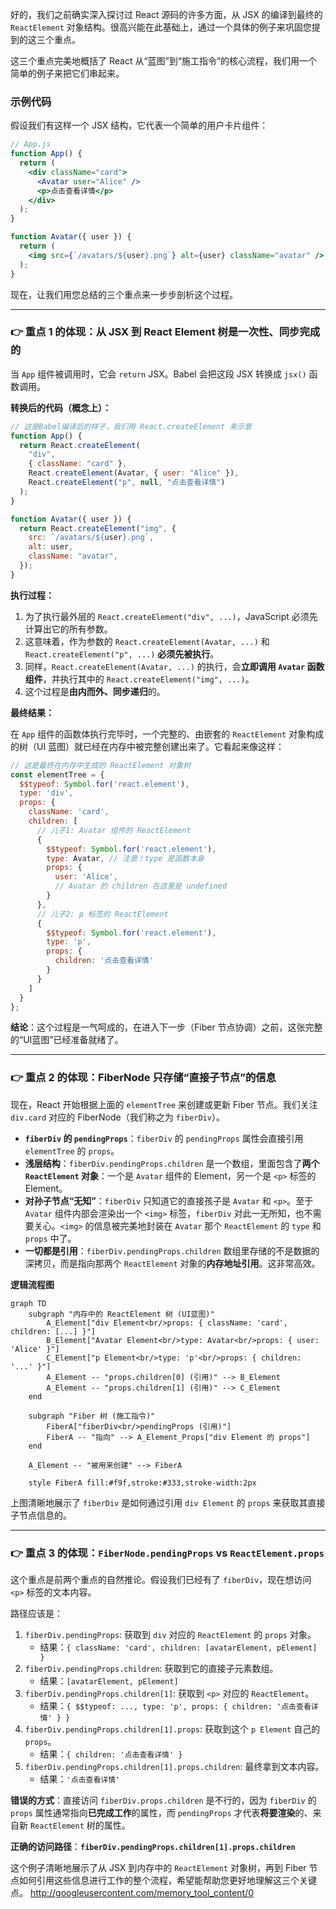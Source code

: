 好的，我们之前确实深入探讨过 React 源码的许多方面，从 JSX 的编译到最终的 `ReactElement` 对象结构。很高兴能在此基础上，通过一个具体的例子来巩固您提到的这三个重点。

这三个重点完美地概括了 React 从“蓝图”到“施工指令”的核心流程，我们用一个简单的例子来把它们串起来。

### 示例代码

假设我们有这样一个 JSX 结构，它代表一个简单的用户卡片组件：

```jsx
// App.js
function App() {
  return (
    <div className="card">
      <Avatar user="Alice" />
      <p>点击查看详情</p>
    </div>
  );
}

function Avatar({ user }) {
  return (
    <img src={`/avatars/${user}.png`} alt={user} className="avatar" />
  );
}
```

现在，让我们用您总结的三个重点来一步步剖析这个过程。

-----

### 👉 重点 1 的体现：从 JSX 到 React Element 树是一次性、同步完成的

当 `App` 组件被调用时，它会 `return` JSX。Babel 会把这段 JSX 转换成 `jsx()` 函数调用。

**转换后的代码（概念上）：**

```javascript
// 这是Babel编译后的样子，我们用 React.createElement 来示意
function App() {
  return React.createElement(
    "div",
    { className: "card" },
    React.createElement(Avatar, { user: "Alice" }),
    React.createElement("p", null, "点击查看详情")
  );
}

function Avatar({ user }) {
  return React.createElement("img", {
    src: `/avatars/${user}.png`,
    alt: user,
    className: "avatar",
  });
}
```

**执行过程：**

1.  为了执行最外层的 `React.createElement("div", ...)`，JavaScript 必须先计算出它的所有参数。
2.  这意味着，作为参数的 `React.createElement(Avatar, ...)` 和 `React.createElement("p", ...)` **必须先被执行**。
3.  同样，`React.createElement(Avatar, ...)` 的执行，会**立即调用 `Avatar` 函数组件**，并执行其中的 `React.createElement("img", ...)`。
4.  这个过程是**由内而外、同步递归**的。

**最终结果：**

在 `App` 组件的函数体执行完毕时，一个完整的、由嵌套的 `ReactElement` 对象构成的树（UI 蓝图）就已经在内存中被完整创建出来了。它看起来像这样：

```javascript
// 这是最终在内存中生成的 ReactElement 对象树
const elementTree = {
  $$typeof: Symbol.for('react.element'),
  type: 'div',
  props: {
    className: 'card',
    children: [
      // 儿子1: Avatar 组件的 ReactElement
      {
        $$typeof: Symbol.for('react.element'),
        type: Avatar, // 注意！type 是函数本身
        props: {
          user: 'Alice',
          // Avatar 的 children 在这里是 undefined
        }
      },
      // 儿子2: p 标签的 ReactElement
      {
        $$typeof: Symbol.for('react.element'),
        type: 'p',
        props: {
          children: '点击查看详情'
        }
      }
    ]
  }
};
```

**结论**：这个过程是一气呵成的，在进入下一步（Fiber 节点协调）之前，这张完整的“UI蓝图”已经准备就绪了。

-----

### 👉 重点 2 的体现：FiberNode 只存储“直接子节点”的信息

现在，React 开始根据上面的 `elementTree` 来创建或更新 Fiber 节点。我们关注 `div.card` 对应的 FiberNode（我们称之为 `fiberDiv`）。

  * **`fiberDiv` 的 `pendingProps`**：`fiberDiv` 的 `pendingProps` 属性会直接引用 `elementTree` 的 `props`。
  * **浅层结构**：`fiberDiv.pendingProps.children` 是一个数组，里面包含了**两个 `ReactElement` 对象**：一个是 `Avatar` 组件的 Element，另一个是 `<p>` 标签的 Element。
  * **对孙子节点“无知”**：`fiberDiv` 只知道它的直接孩子是 `Avatar` 和 `<p>`。至于 `Avatar` 组件内部会渲染出一个 `<img>` 标签，`fiberDiv` 对此一无所知，也不需要关心。`<img>` 的信息被完美地封装在 `Avatar` 那个 `ReactElement` 的 `type` 和 `props` 中了。
  * **一切都是引用**：`fiberDiv.pendingProps.children` 数组里存储的不是数据的深拷贝，而是指向那两个 `ReactElement` 对象的**内存地址引用**。这非常高效。

**逻辑流程图**

```mermaid
graph TD
    subgraph "内存中的 ReactElement 树 (UI蓝图)"
        A_Element["div Element<br/>props: { className: 'card', children: [...] }"]
        B_Element["Avatar Element<br/>type: Avatar<br/>props: { user: 'Alice' }"]
        C_Element["p Element<br/>type: 'p'<br/>props: { children: '...' }"]
        A_Element -- "props.children[0] (引用)" --> B_Element
        A_Element -- "props.children[1] (引用)" --> C_Element
    end

    subgraph "Fiber 树 (施工指令)"
        FiberA["fiberDiv<br/>pendingProps (引用)"]
        FiberA -- "指向" --> A_Element_Props["div Element 的 props"]
    end
    
    A_Element -- "被用来创建" --> FiberA

    style FiberA fill:#f9f,stroke:#333,stroke-width:2px
```

上图清晰地展示了 `fiberDiv` 是如何通过引用 `div Element` 的 `props` 来获取其直接子节点信息的。

-----

### 👉 重点 3 的体现：`FiberNode.pendingProps` vs `ReactElement.props`

这个重点是前两个重点的自然推论。假设我们已经有了 `fiberDiv`，现在想访问 `<p>` 标签的文本内容。

路径应该是：

1.  `fiberDiv.pendingProps`: 获取到 `div` 对应的 `ReactElement` 的 `props` 对象。
      * 结果：`{ className: 'card', children: [avatarElement, pElement] }`
2.  `fiberDiv.pendingProps.children`: 获取到它的直接子元素数组。
      * 结果：`[avatarElement, pElement]`
3.  `fiberDiv.pendingProps.children[1]`: 获取到 `<p>` 对应的 `ReactElement`。
      * 结果：`{ $$typeof: ..., type: 'p', props: { children: '点击查看详情' } }`
4.  `fiberDiv.pendingProps.children[1].props`: 获取到这个 `p Element` 自己的 `props`。
      * 结果：`{ children: '点击查看详情' }`
5.  `fiberDiv.pendingProps.children[1].props.children`: 最终拿到文本内容。
      * 结果：`'点击查看详情'`

**错误的方式**：直接访问 `fiberDiv.props.children` 是不行的，因为 `fiberDiv` 的 `props` 属性通常指向**已完成工作**的属性，而 `pendingProps` 才代表**将要渲染**的、来自新 `ReactElement` 树的属性。

**正确的访问路径**：**`fiberDiv.pendingProps.children[1].props.children`**

这个例子清晰地展示了从 JSX 到内存中的 `ReactElement` 对象树，再到 Fiber 节点如何引用这些信息进行工作的整个流程，希望能帮助您更好地理解这三个关键点。
http://googleusercontent.com/memory_tool_content/0